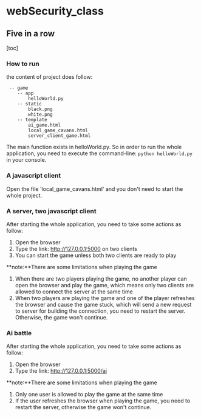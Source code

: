 # webSecurity_class
## Five in a row
[toc]

### How to run
the content of project does follow:
```
 -- game
    -- app
        helloWorld.py
    -- static
        black.png
        white.png
    -- template
        ai_game.html
        local_game_cavans.html
        server_client_game.html
```
The main function exists in helloWorld.py. So in order to run the whole application, you need to execute the command-line: ```python helloWorld.py``` in your console.


### A javascript client
Open the file 'local_game_cavans.html' and you don't need to start the whole project.

### A server, two javascript client
After starting the whole application, you need to take some actions as follow:
1. Open the browser
2. Type the link: http://127.0.0.1:5000 on two clients
3. You can start the game unless both two clients are ready to play

**note:**There are some limitations when playing the game
1. When there are two players playing the game, no another player can open the browser and play the game, which means only two clients are allowed to connect the server at the same time
2. When two players are playing the game and one of the player refreshes the browser and cause the game stuck, which will send a new request to server for building the connection, you need to restart the server. Otherwise, the game won't continue.

### Ai battle
After starting the whole application, you need to take some actions as follow:
1. Open the browser
2. Type the link: http://127.0.0.1:5000/ai

**note:**There are some limitations when playing the game
1. Only one user is allowed to play the game at the same time
2. If the user refreshes the browser when playing the game, you need to restart the server, otherwise the game won't continue.
